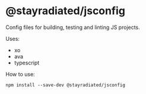 # @stayradiated/jsconfig

Config files for building, testing and linting JS projects.

Uses:

- xo
- ava
- typescript

How to use:

```
npm install --save-dev @stayradiated/jsconfig
```
